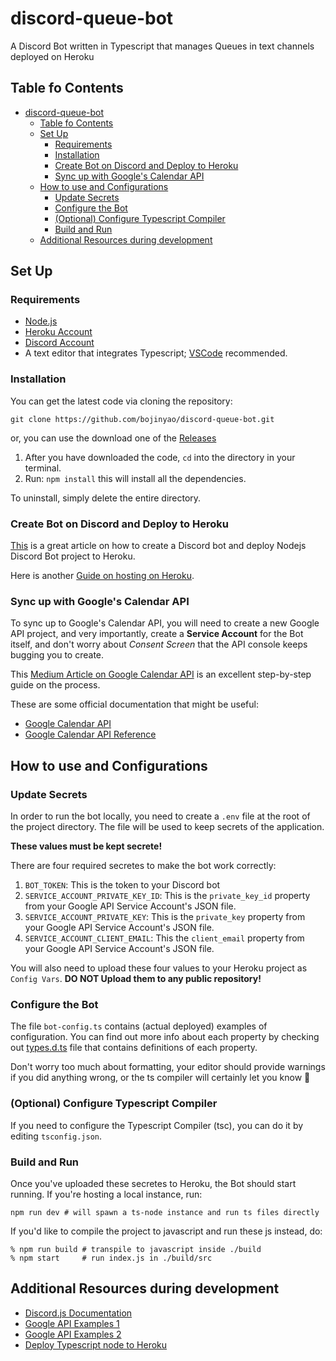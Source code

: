 # discord-queue-bot

A Discord Bot written in Typescript that manages Queues in text channels deployed on Heroku

## Table fo Contents

- [discord-queue-bot](#discord-queue-bot)
  - [Table fo Contents](#table-fo-contents)
  - [Set Up](#set-up)
    - [Requirements](#requirements)
    - [Installation](#installation)
    - [Create Bot on Discord and Deploy to Heroku](#create-bot-on-discord-and-deploy-to-heroku)
    - [Sync up with Google's Calendar API](#sync-up-with-googles-calendar-api)
  - [How to use and Configurations](#how-to-use-and-configurations)
    - [Update Secrets](#update-secrets)
    - [Configure the Bot](#configure-the-bot)
    - [(Optional) Configure Typescript Compiler](#optional-configure-typescript-compiler)
    - [Build and Run](#build-and-run)
  - [Additional Resources during development](#additional-resources-during-development)

## Set Up

### Requirements

- [Node.js](https://nodejs.org/en/)
- [Heroku Account](http://heroku.com/)
- [Discord Account](https://discord.com/)
- A text editor that integrates Typescript; [VSCode](https://code.visualstudio.com/) recommended.

### Installation

You can get the latest code via cloning the repository:

```shell
git clone https://github.com/bojinyao/discord-queue-bot.git
```

or, you can use the download one of the [Releases](https://github.com/bojinyao/discord-queue-bot/releases)

1. After you have downloaded the code, `cd` into the directory in your terminal.
2. Run: `npm install` this will install all the dependencies.

To uninstall, simply delete the entire directory.

### Create Bot on Discord and Deploy to Heroku

[This](https://medium.com/@thomlom/how-to-create-a-discord-bot-under-15-minutes-fb2fd0083844) is a great article on how to create a Discord bot and deploy Nodejs Discord Bot project to Heroku.

Here is another [Guide on hosting on Heroku](https://anidiots.guide/hosting/heroku).

### Sync up with Google's Calendar API

To sync up to Google's Calendar API, you will need to create a new Google API project, and very importantly, create a **Service Account** for the Bot itself, and don't worry about *Consent Screen* that the API console keeps bugging you to create.

This [Medium Article on Google Calendar API](https://medium.com/@ArchTaqi/google-calendar-api-in-your-application-without-oauth-consent-screen-4fcc1f8eb380) is an excellent step-by-step guide on the process.

These are some official documentation that might be useful:

- [Google Calendar API](https://developers.google.com/calendar/auth)
- [Google Calendar API Reference](https://developers.google.com/calendar/v3/reference)

## How to use and Configurations

### Update Secrets

In order to run the bot locally, you need to create a `.env` file at the root of the project directory. The file will be used to keep secrets of the application.

**These values must be kept secrete!**

There are four required secretes to make the bot work correctly:

1. `BOT_TOKEN`: This is the token to your Discord bot
2. `SERVICE_ACCOUNT_PRIVATE_KEY_ID`: This is the `private_key_id` property from your Google API Service Account's JSON file.
3. `SERVICE_ACCOUNT_PRIVATE_KEY`: This is the `private_key` property from your Google API Service Account's JSON file.
4. `SERVICE_ACCOUNT_CLIENT_EMAIL`: This the `client_email` property from your Google API Service Account's JSON file.

You will also need to upload these four values to your Heroku project as `Config Vars`. **DO NOT Upload them to any public repository!**

### Configure the Bot

The file `bot-config.ts` contains (actual deployed) examples of configuration. You can find out more info about each property by checking out [types.d.ts](./src/types.d.ts) file that contains definitions of each property.

Don't worry too much about formatting, your editor should provide warnings if you did anything wrong, or the ts compiler will certainly let you know 🙂

### (Optional) Configure Typescript Compiler

If you need to configure the Typescript Compiler (tsc), you can do it by editing `tsconfig.json`.

### Build and Run

Once you've uploaded these secretes to Heroku, the Bot should start running. If you're hosting a local instance, run:

```shell
npm run dev # will spawn a ts-node instance and run ts files directly
```

If you'd like to compile the project to javascript and run these js instead, do:

```shell
% npm run build # transpile to javascript inside ./build
% npm start     # run index.js in ./build/src
```

## Additional Resources during development

- [Discord.js Documentation](https://discord.js.org/#/docs/main/stable/general/welcome)
- [Google API Examples 1](https://github.com/googleapis/google-api-nodejs-client/issues/1574)
- [Google API Examples 2](https://github.com/googleapis/google-auth-library-nodejs#json-web-tokens)
- [Deploy Typescript node to Heroku](https://stackoverflow.com/a/46140313)
